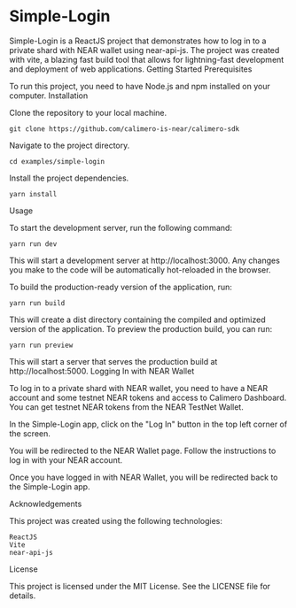# Simple-Login

Simple-Login is a ReactJS project that demonstrates how to log in to a private shard with NEAR wallet using near-api-js. The project was created with vite, a blazing fast build tool that allows for lightning-fast development and deployment of web applications.
Getting Started
Prerequisites

To run this project, you need to have Node.js and npm installed on your computer.
Installation

Clone the repository to your local machine.

```
git clone https://github.com/calimero-is-near/calimero-sdk
```
Navigate to the project directory.

```
cd examples/simple-login
```
Install the project dependencies. 
```
yarn install
```
Usage

To start the development server, run the following command:

```
yarn run dev
```
This will start a development server at http://localhost:3000. Any changes you make to the code will be automatically hot-reloaded in the browser.

To build the production-ready version of the application, run:

```
yarn run build
```
This will create a dist directory containing the compiled and optimized version of the application. To preview the production build, you can run:

```
yarn run preview
```
This will start a server that serves the production build at http://localhost:5000.
Logging In with NEAR Wallet

To log in to a private shard with NEAR wallet, you need to have a NEAR account and some testnet NEAR tokens and access to Calimero Dashboard. You can get testnet NEAR tokens from the NEAR TestNet Wallet.

In the Simple-Login app, click on the "Log In" button in the top left corner of the screen.

You will be redirected to the NEAR Wallet page. Follow the instructions to log in with your NEAR account.

Once you have logged in with NEAR Wallet, you will be redirected back to the Simple-Login app. 

Acknowledgements

This project was created using the following technologies:

    ReactJS
    Vite
    near-api-js

License

This project is licensed under the MIT License. See the LICENSE file for details.
